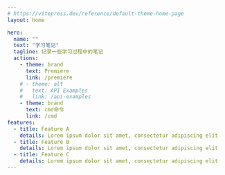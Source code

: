 ```yaml
---
# https://vitepress.dev/reference/default-theme-home-page
layout: home

hero:
  name: ""
  text: "学习笔记"
  tagline: 记录一些学习过程中的笔记
  actions:
    - theme: brand
      text: Premiere
      link: /premiere
    # - theme: alt
    #   text: API Examples
    #   link: /api-examples
    - theme: brand
      text: cmd命令
      link: /cmd
features:
  - title: Feature A
    details: Lorem ipsum dolor sit amet, consectetur adipiscing elit
  - title: Feature B
    details: Lorem ipsum dolor sit amet, consectetur adipiscing elit
  - title: Feature C
    details: Lorem ipsum dolor sit amet, consectetur adipiscing elit
---
```


